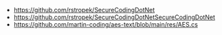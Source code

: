 - https://github.com/rstropek/SecureCodingDotNet
- https://github.com/rstropek/SecureCodingDotNetSecureCodingDotNet
- https://github.com/martin-coding/aes-text/blob/main/res/AES.cs